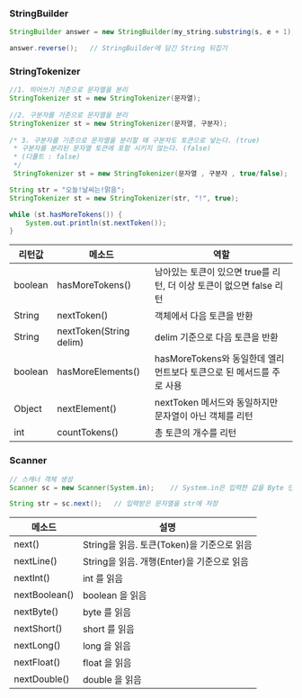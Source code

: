 
### StringBuilder
```java
StringBuilder answer = new StringBuilder(my_string.substring(s, e + 1);   // s부터 e까지 StringBuilder에 절사하여 담음

answer.reverse();   // StringBuilder에 담긴 String 뒤집기
```

### StringTokenizer
```java
//1. 띄어쓰기 기준으로 문자열을 분리
StringTokenizer st = new StringTokenizer(문자열);
 
//2. 구분자를 기준으로 문자열을 분리
StringTokenizer st = new StringTokenizer(문자열, 구분자);
 
/* 3. 구분자를 기준으로 문자열을 분리할 때 구분자도 토큰으로 넣는다. (true)
 * 구분자를 분리된 문자열 토큰에 포함 시키지 않는다. (false)
 * (디폴트 : false)
 */
 StringTokenizer st = new StringTokenizer(문자열 , 구분자 , true/false);

String str = "오늘!날씨는!맑음";
StringTokenizer st = new StringTokenizer(str, "!", true);

while (st.hasMoreTokens()) {
	System.out.println(st.nextToken());
}

```

| 리턴값 | 메소드 | 역할 |
| --- | --- | --- |
| boolean | hasMoreTokens() | 남아있는 토큰이 있으면 true를 리턴, 더 이상 토큰이 없으면 false 리턴 |
| String | nextToken() | 객체에서 다음 토큰을 반환 |
| String | nextToken(String delim) | delim 기준으로 다음 토큰을 반환 |
| boolean | hasMoreElements() | hasMoreTokens와 동일한데 엘리먼트보다 토큰으로 된 메서드를 주로 사용 |
| Object | nextElement() | nextToken 메서드와 동일하지만 문자열이 아닌 객체를 리턴 |
| int | countTokens() | 총 토큰의 개수를 리턴 |

### Scanner

```java
// 스캐너 객체 생성
Scanner sc = new Scanner(System.in);    // System.in은 입력한 값을 Byte 단위로 읽어주는 자바의 표준 입력 스트림

String str = sc.next();   // 입력받은 문자열을 str에 저장
```

| 메소드 | 설명 |
| --- | --- |
| next() | String을 읽음. 토큰(Token)을 기준으로 읽음 |
| nextLine() | String을 읽음. 개행(Enter)을 기준으로 읽음 |
| nextInt() | int 를 읽음 |
| nextBoolean() | boolean 을 읽음 |
| nextByte() | byte 를 읽음 |
| nextShort() | short 를 읽음 |
| nextLong() | long 을 읽음 |
| nextFloat() | float 을 읽음 |
| nextDouble() | double 을 읽음 |